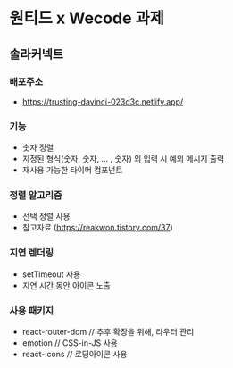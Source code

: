 # 원티드 x Wecode 과제

## 솔라커넥트

### 배포주소
- https://trusting-davinci-023d3c.netlify.app/

### 기능
- 숫자 정렬
- 지정된 형식(숫자, 숫자, ... , 숫자) 외 입력 시 예외 메시지 출력
- 재사용 가능한 타이머 컴포넌트

### 정렬 알고리즘
- 선택 정렬 사용
- 참고자료 (https://reakwon.tistory.com/37)

### 지연 렌더링
- setTimeout 사용
- 지연 시간 동안 아이콘 노출

### 사용 패키지
- react-router-dom // 추후 확장을 위해, 라우터 관리
- emotion // CSS-in-JS 사용
- react-icons // 로딩아이콘 사용
